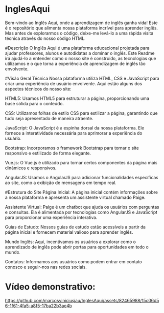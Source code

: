# InglesAqui
Bem-vindo ao Inglês Aqui, onde a aprendizagem de inglês ganha vida! Este é o repositório que alimenta nossa plataforma incrível para aprender inglês. Mas antes de explorarmos o código, deixe-me levá-lo a uma rápida visita técnica através do nosso código HTML.

#Descrição
O Inglês Aqui é uma plataforma educacional projetada para ajudar professores, alunos e autodidatas a dominar o inglês. Este Readme irá ajudá-lo a entender como o nosso site é construído, as tecnologias que utilizamos e o que torna a experiência de aprendizagem de inglês tão envolvente.

#Visão Geral Técnica
Nossa plataforma utiliza HTML, CSS e JavaScript para criar uma experiência de usuário envolvente. Aqui estão alguns dos aspectos técnicos do nosso site:

HTML5: Usamos HTML5 para estruturar a página, proporcionando uma base sólida para o conteúdo.

CSS: Utilizamos folhas de estilo CSS para estilizar a página, garantindo que tudo seja apresentado de maneira atraente.

JavaScript: O JavaScript é a espinha dorsal da nossa plataforma. Ele fornece a interatividade necessária para aprimorar a experiência do usuário.

Bootstrap: Incorporamos o framework Bootstrap para tornar o site responsivo e estilizado de forma elegante.

Vue.js: O Vue.js é utilizado para tornar certos componentes da página mais dinâmicos e responsivos.

AngularJS: Usamos o AngularJS para adicionar funcionalidades específicas ao site, como a exibição de mensagens em tempo real.

#Estrutura do Site
Página Inicial: A página inicial contém informações sobre a nossa plataforma e apresenta um assistente virtual chamado Paige.

Assistente Virtual: Paige é um chatbot que ajuda os usuários com perguntas e consultas. Ela é alimentada por tecnologias como AngularJS e JavaScript para proporcionar uma experiência interativa.

Guias de Estudo: Nossos guias de estudo estão acessíveis a partir da página inicial e fornecem material valioso para aprender inglês.

Mundo Inglês: Aqui, incentivamos os usuários a explorar como o aprendizado de inglês pode abrir portas para oportunidades em todo o mundo.

Contatos: Informamos aos usuários como podem entrar em contato conosco e seguir-nos nas redes sociais.
# Vídeo demonstrativo:
https://github.com/marcosviniciusjau/InglesAqui/assets/82465988/15c06d56-1f61-4fa5-a8f5-17ba22b3ae4b

